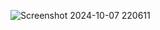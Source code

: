 ![Screenshot 2024-10-07 220611](https://github.com/user-attachments/assets/e33bf8d8-042f-4b68-b693-aee95c3ae67a)
